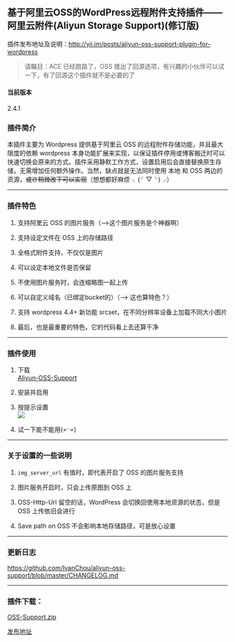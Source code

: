 ## 基于阿里云OSS的WordPress远程附件支持插件——阿里云附件(Aliyun Storage Support)(修订版)

插件发布地址及说明：http://yii.im/posts/aliyun-oss-support-plugin-for-wordpress

> 请瞩目：ACE 已经跑路了，OSS 推出了回源选项，有兴趣的小伙伴可以试一下，有了回源这个插件就不是必要的了

#### 当前版本

2.4.1

### 插件简介

本插件主要为 Wordpress 提供基于阿里云 OSS 的远程附件存储功能，并且最大限度的依赖 wordpress 本身功能扩展来实现，以保证插件停用或博客搬迁时可以快速切换会原来的方式。插件采用静默工作方式，设置启用后会直接替换原生存储，无需增加任何额外操作。当然，缺点就是无法同时使用 本地 和 OSS 两边的资源，<del>或许稍微改下可以实现</del>（想想都好麻烦 ╮(╯▽╰)╭）

* * *

### 插件特色

1.  支持阿里云 OSS 的图片服务（—>这个图片服务是个神器啊）  

2.  支持设定文件在 OSS 上的存储路径  

3.  全格式附件支持，不仅仅是图片  

4.  可以设定本地文件是否保留  

5.  不使用图片服务时，会连缩略图一起上传  

6.  可以自定义域名（已绑定bucket的）（—> 这也算特色？） 

7.  支持 wordpress 4.4+ 新功能 srcset，在不同分辨率设备上加载不同大小图片

8.  最后，也是最重要的特色，它的代码看上去还算干净

* * *

### 插件使用

1.  下载  
    [Aliyun-OSS-Support](https://github.com/IvanChou/aliyun-oss-support/archive/master.zip)  

2.  安装并启用  
3.  按提示设置  
![](http://chou.oss-cn-hangzhou.aliyuncs.com/yii.im%2Fasset%2F549b11107969690548090000%2FFid_220-220_1900406608627700_2e0d2a0ca198570.png)

4.  试一下能不能用(=<sup>‥</sup>=)

* * *

### 关于设置的一些说明

1.  `img_server_url` 有值时，即代表开启了 OSS 的图片服务支持 

2.  图片服务开启时，只会上传原图到 OSS 上  

3.  OSS-Http-Url 留空的话，WordPress 会切换回使用本地资源的状态，但是 OSS 上传依旧会进行  

4.  Save path on OSS 不会影响本地存储路径，可是放心设置  

* * *

### 更新日志

https://github.com/IvanChou/aliyun-oss-support/blob/master/CHANGELOG.md

* * *

### 插件下载：
[OSS-Support.zip](https://github.com/IvanChou/aliyun-oss-support/archive/master.zip)

[发布地址](https://yii.im/post/aliyun-oss-support-plugin-for-wordpress)
